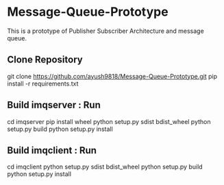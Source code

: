 # Message-Queue-Prototype
This is a prototype of Publisher Subscriber Architecture and message queue.


## Clone Repository
  git clone https://github.com/ayush9818/Message-Queue-Prototype.git
  pip install -r requirements.txt

## Build imqserver : Run
  cd imqserver
  pip install wheel
  python setup.py sdist bdist_wheel
  python setup.py build
  python setup.py install
  
## Build imqclient : Run
  cd imqclient
  python setup.py sdist bdist_wheel
  python setup.py build
  python setup.py install
  

  
  
